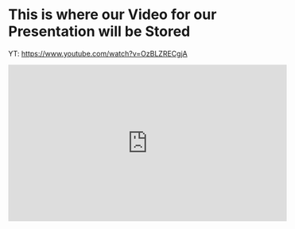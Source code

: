 # This is where our Video for our Presentation will be Stored
YT: https://www.youtube.com/watch?v=OzBLZRECgjA
<iframe width="560" height="315" src="https://www.youtube.com/embed/OzBLZRECgjA" frameborder="0" allow="accelerometer; autoplay; encrypted-media; gyroscope; picture-in-picture" allowfullscreen></iframe>


